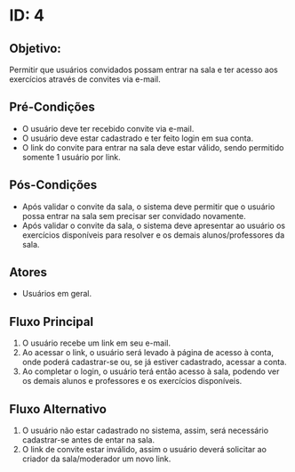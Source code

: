 # ID: 4

## Objetivo: 
Permitir que usuários convidados possam entrar na sala e ter acesso aos exercícios através de convites via e-mail.

## Pré-Condições
* O usuário deve ter recebido convite via e-mail.
* O usuário deve estar cadastrado e ter feito login em sua conta.
* O link do convite para entrar na sala deve estar válido, sendo permitido somente 1 usuário por link.

## Pós-Condições
* Após validar o convite da sala, o sistema deve permitir que o usuário possa entrar na sala sem precisar ser convidado novamente.
* Após validar o convite da sala, o sistema deve apresentar ao usuário os exercícios disponíveis para resolver e os demais alunos/professores da sala.

## Atores
* Usuários em geral.

## Fluxo Principal 
1. O usuário recebe um link em seu e-mail.
1. Ao acessar o link, o usuário será levado à página de acesso à conta, onde poderá cadastrar-se ou, se já estiver cadastrado, acessar a conta.
1. Ao completar o login, o usuário terá então acesso à sala, podendo ver os demais alunos e professores e os exercícios disponíveis.

## Fluxo Alternativo
1. O usuário não estar cadastrado no sistema, assim, será necessário cadastrar-se antes de entar na sala.
1. O link de convite estar inválido, assim o usuário deverá solicitar ao criador da sala/moderador um novo link.



